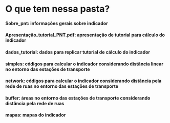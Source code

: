 # O que tem nessa pasta?

#### Sobre_pnt: informações gerais sobre indicador
#### Apresentação_tutorial_PNT.pdf: apresentação de tutorial para cálculo do indicador	
#### dados_tutorial: dados para replicar tutorial de cálculo do indicador
#### simples: códigos para calcular o indicador considerando distância linear no entorno das estações de transporte
#### network: códigos para calcular o indicador considerando distância pela rede de ruas no entorno das estações de transporte
#### buffer: áreas no entorno das estações de transporte considerando distância pela rede de ruas
#### mapas: mapas do indicador 
